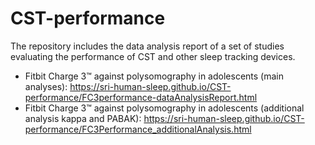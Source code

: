 # CST-performance
The repository includes the data analysis report of a set of studies evaluating the performance of CST and other sleep tracking devices.

- Fitbit Charge 3™ against polysomography in adolescents (main analyses): https://sri-human-sleep.github.io/CST-performance/FC3performance-dataAnalysisReport.html
- Fitbit Charge 3™ against polysomography in adolescents (additional analysis kappa and PABAK): https://sri-human-sleep.github.io/CST-performance/FC3Performance_additionalAnalysis.html
